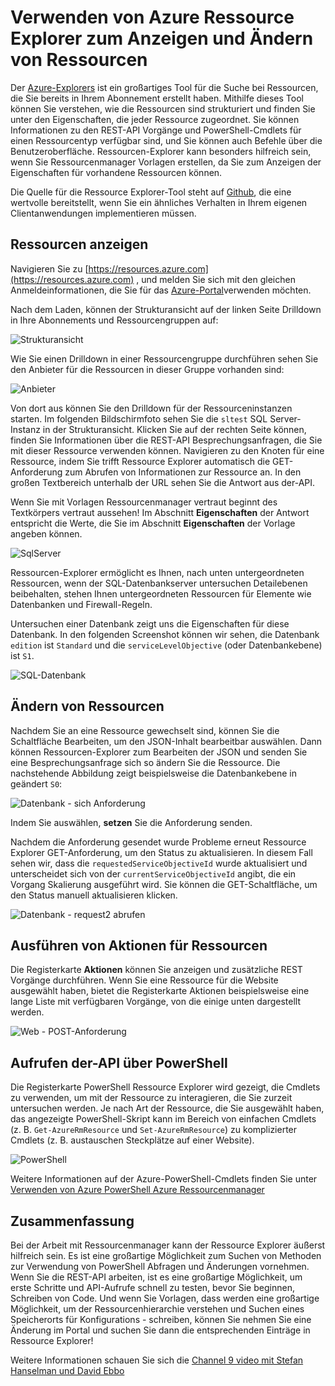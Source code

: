 <properties
   pageTitle="Azure-Explorers | Microsoft Azure"
   description="Beschreibt Azure Ressource Explorer und wie sie genutzt werden kann, zum Anzeigen und Aktualisieren von Bereitstellungen bis Azure Ressourcenmanager"
   services="azure-resource-manager"
   documentationCenter="na"
   authors="stuartleeks"
   manager="ankodu"
   editor=""/>

<tags
   ms.service="azure-resource-manager"
   ms.devlang="na"
   ms.topic="article"
   ms.tgt_pltfrm="na"
   ms.workload="na"
   ms.date="08/01/2016"
   ms.author="stuartle;tomfitz"/>

# <a name="use-azure-resource-explorer-to-view-and-modify-resources"></a>Verwenden von Azure Ressource Explorer zum Anzeigen und Ändern von Ressourcen
Der [Azure-Explorers](https://resources.azure.com) ist ein großartiges Tool für die Suche bei Ressourcen, die Sie bereits in Ihrem Abonnement erstellt haben. Mithilfe dieses Tool können Sie verstehen, wie die Ressourcen sind strukturiert und finden Sie unter den Eigenschaften, die jeder Ressource zugeordnet. Sie können Informationen zu den REST-API Vorgänge und PowerShell-Cmdlets für einen Ressourcentyp verfügbar sind, und Sie können auch Befehle über die Benutzeroberfläche. Ressourcen-Explorer kann besonders hilfreich sein, wenn Sie Ressourcenmanager Vorlagen erstellen, da Sie zum Anzeigen der Eigenschaften für vorhandene Ressourcen können.

Die Quelle für die Ressource Explorer-Tool steht auf [Github](https://github.com/projectkudu/ARMExplorer), die eine wertvolle bereitstellt, wenn Sie ein ähnliches Verhalten in Ihrem eigenen Clientanwendungen implementieren müssen.

## <a name="view-resources"></a>Ressourcen anzeigen
Navigieren Sie zu [https://resources.azure.com](https://resources.azure.com) , und melden Sie sich mit den gleichen Anmeldeinformationen, die Sie für das [Azure-Portal](https://portal.azure.com)verwenden möchten.

Nach dem Laden, können der Strukturansicht auf der linken Seite Drilldown in Ihre Abonnements und Ressourcengruppen auf:

![Strukturansicht](./media/resource-manager-resource-explorer/are-01-treeview.png)

Wie Sie einen Drilldown in einer Ressourcengruppe durchführen sehen Sie den Anbieter für die Ressourcen in dieser Gruppe vorhanden sind:

![Anbieter](./media/resource-manager-resource-explorer/are-02-treeview-providers.png)

Von dort aus können Sie den Drilldown für der Ressourceninstanzen starten. Im folgenden Bildschirmfoto sehen Sie die `sltest` SQL Server-Instanz in der Strukturansicht. Klicken Sie auf der rechten Seite können, finden Sie Informationen über die REST-API Besprechungsanfragen, die Sie mit dieser Ressource verwenden können. Navigieren zu den Knoten für eine Ressource, indem Sie trifft Ressource Explorer automatisch die GET-Anforderung zum Abrufen von Informationen zur Ressource an. In den großen Textbereich unterhalb der URL sehen Sie die Antwort aus der-API. 

Wenn Sie mit Vorlagen Ressourcenmanager vertraut beginnt des Textkörpers vertraut aussehen! Im Abschnitt **Eigenschaften** der Antwort entspricht die Werte, die Sie im Abschnitt **Eigenschaften** der Vorlage angeben können.

![SqlServer](./media/resource-manager-resource-explorer/are-03-sqlserver-with-response.png)

Ressourcen-Explorer ermöglicht es Ihnen, nach unten untergeordneten Ressourcen, wenn der SQL-Datenbankserver untersuchen Detailebenen beibehalten, stehen Ihnen untergeordneten Ressourcen für Elemente wie Datenbanken und Firewall-Regeln.

Untersuchen einer Datenbank zeigt uns die Eigenschaften für diese Datenbank. In den folgenden Screenshot können wir sehen, die Datenbank `edition` ist `Standard` und die `serviceLevelObjective` (oder Datenbankebene) ist `S1`.

![SQL-Datenbank](./media/resource-manager-resource-explorer/are-04-database-get.png)

## <a name="change-resources"></a>Ändern von Ressourcen

Nachdem Sie an eine Ressource gewechselt sind, können Sie die Schaltfläche Bearbeiten, um den JSON-Inhalt bearbeitbar auswählen. Dann können Ressourcen-Explorer zum Bearbeiten der JSON und senden Sie eine Besprechungsanfrage sich so ändern Sie die Ressource. Die nachstehende Abbildung zeigt beispielsweise die Datenbankebene in geändert `S0`:

![Datenbank - sich Anforderung](./media/resource-manager-resource-explorer/are-05-database-put.png)

Indem Sie auswählen, **setzen** Sie die Anforderung senden. 

Nachdem die Anforderung gesendet wurde Probleme erneut Ressource Explorer GET-Anforderung, um den Status zu aktualisieren. In diesem Fall sehen wir, dass die `requestedServiceObjectiveId` wurde aktualisiert und unterscheidet sich von der `currentServiceObjectiveId` angibt, die ein Vorgang Skalierung ausgeführt wird. Sie können die GET-Schaltfläche, um den Status manuell aktualisieren klicken.

![Datenbank - request2 abrufen](./media/resource-manager-resource-explorer/are-06-database-get2.png)

## <a name="performing-actions-on-resources"></a>Ausführen von Aktionen für Ressourcen

Die Registerkarte **Aktionen** können Sie anzeigen und zusätzliche REST Vorgänge durchführen. Wenn Sie eine Ressource für die Website ausgewählt haben, bietet die Registerkarte Aktionen beispielsweise eine lange Liste mit verfügbaren Vorgänge, von die einige unten dargestellt werden.

![Web - POST-Anforderung](./media/resource-manager-resource-explorer/are-web-post.png)

## <a name="invoking-the-api-via-powershell"></a>Aufrufen der-API über PowerShell
Die Registerkarte PowerShell Ressource Explorer wird gezeigt, die Cmdlets zu verwenden, um mit der Ressource zu interagieren, die Sie zurzeit untersuchen werden. Je nach Art der Ressource, die Sie ausgewählt haben, das angezeigte PowerShell-Skript kann im Bereich von einfachen Cmdlets (z. B. `Get-AzureRmResource` und `Set-AzureRmResource`) zu komplizierter Cmdlets (z. B. austauschen Steckplätze auf einer Website). 

![PowerShell](./media/resource-manager-resource-explorer/are-07-powershell.png)

Weitere Informationen auf der Azure-PowerShell-Cmdlets finden Sie unter [Verwenden von Azure PowerShell Azure Ressourcenmanager](powershell-azure-resource-manager.md)

## <a name="summary"></a>Zusammenfassung
Bei der Arbeit mit Ressourcenmanager kann der Ressource Explorer äußerst hilfreich sein. Es ist eine großartige Möglichkeit zum Suchen von Methoden zur Verwendung von PowerShell Abfragen und Änderungen vornehmen. Wenn Sie die REST-API arbeiten, ist es eine großartige Möglichkeit, um erste Schritte und API-Aufrufe schnell zu testen, bevor Sie beginnen, Schreiben von Code. Und wenn Sie Vorlagen, dass werden eine großartige Möglichkeit, um der Ressourcenhierarchie verstehen und Suchen eines Speicherorts für Konfigurations - schreiben, können Sie nehmen Sie eine Änderung im Portal und suchen Sie dann die entsprechenden Einträge in Ressource Explorer!

Weitere Informationen schauen Sie sich die [Channel 9 video mit Stefan Hanselman und David Ebbo](https://channel9.msdn.com/Shows/Azure-Friday/Azure-Resource-Manager-Explorer-with-David-Ebbo)



